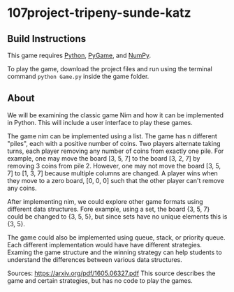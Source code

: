 # 107project-tripeny-sunde-katz

## Build Instructions

This game requires [Python](https://Python.org), [PyGame](https://www.pygame.org/), and [NumPy](https://numpy.org/).

To play the game, download the project files and run using the terminal command ```python Game.py``` inside the game folder.

## About

  We will be examining the classic game Nim and how it can be implemented in Python. This will include a user interface to play 
these games. 

  The game nim can be implemented using a list. The game has n different "piles", each with a positive number of coins. Two 
players alternate taking turns, each player removing any number of coins from exactly one pile. For example, one may move the 
board [3, 5, 7] to the board [3, 2, 7] by removing 3 coins from pile 2. However, one may not move the board [3, 5, 7] to
[1, 3, 7] because multiple columns are changed. A player wins when they move to a zero board, [0, 0, 0] such that the other 
player can't remove any coins. 

  After implementing nim, we could explore other game formats using different data structures. Fore example, using a set, the 
board {3, 5, 7} could be changed to {3, 5, 5}, but since sets have no unique elements this is {3, 5}. 

  The game could also be implemented using queue, stack, or priority queue. Each different implementation would have have 
different strategies. Examing the game structure and the winning strategy can help students to understand the differences 
between various data structures.

Sources:
https://arxiv.org/pdf/1605.06327.pdf
This source describes the game and certain strategies, but has no code to play the games. 
